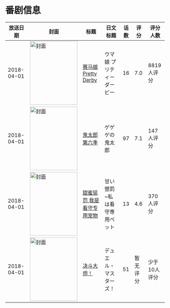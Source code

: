 # 番剧信息

|放送日期|封面|标题|日文标题|话数|评分|评分人数|
|---|---|---|---|---|---|---|
|2018-04-01|<img src="https://lain.bgm.tv/pic/cover/c/91/c0/212003_pPk1M.jpg" alt="封面" style="width:150px;height:200px;object-fit:cover;">|[赛马娘 Pretty Derby](https://bangumi.tv/subject/212003)|ウマ娘 プリティーダービー|16|7.0|8819人评分|
|2018-04-01|<img src="https://lain.bgm.tv/pic/cover/c/30/71/234531_u3ujU.jpg" alt="封面" style="width:150px;height:200px;object-fit:cover;">|[鬼太郎 第六季](https://bangumi.tv/subject/234531)|ゲゲゲの鬼太郎|97|7.1|147人评分|
|2018-04-01|<img src="https://bangumi.tv/img/no_icon_subject.png" alt="封面" style="width:150px;height:200px;object-fit:cover;">|[甜蜜惩罚 我是看守专用宠物](https://bangumi.tv/subject/237602)|甘い懲罰~私は看守専用ペット|13|4.6|370人评分|
|2018-04-01|<img src="https://lain.bgm.tv/pic/cover/c/a3/62/240513_tSdV9.jpg" alt="封面" style="width:150px;height:200px;object-fit:cover;">|[决斗大师！](https://bangumi.tv/subject/240513)|デュエル・マスターズ！|51|暂无评分|少于10人评分|
